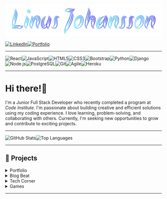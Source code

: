 
![Linus Johansson](assets/nameLogo.png)

[![LinkedIn](https://img.shields.io/badge/LinkedIn-2A2A2A?style=for-the-badge&logo=linkedin&logoColor=0077b5)](https://www.linkedin.com/in/linus-johansson-software-dev/)[![Portfolio](https://img.shields.io/badge/Portfolio-2A2A2A?style=for-the-badge&logo=todoist&logoColor=f40f02)](https://linus-johansson-cv-d308be9b73e1.herokuapp.com/)

---

![React](https://img.shields.io/badge/React.js-61DAFB?style=for-the-badge&logo=react&logoColor=black)![JavaScript](https://img.shields.io/badge/JavaScript-F7DF1E?style=for-the-badge&logo=javascript&logoColor=black)![HTML5](https://img.shields.io/badge/HTML5-E34F26?style=for-the-badge&logo=html5&logoColor=white)![CSS3](https://img.shields.io/badge/CSS3-1572B6?style=for-the-badge&logo=css3&logoColor=white)![Bootstrap](https://img.shields.io/badge/Bootstrap-7952B3?style=for-the-badge&logo=bootstrap&logoColor=white)![Python](https://img.shields.io/badge/Python-3776AB?style=for-the-badge&logo=python&logoColor=yellow)![Django](https://img.shields.io/badge/Django-092E20?style=for-the-badge&logo=django&logoColor=white)![Node.js](https://img.shields.io/badge/Node.js-339933?style=for-the-badge&logo=node.js&logoColor=white)![PostgreSQL](https://img.shields.io/badge/PostgreSQL-4169E1?style=for-the-badge&logo=postgresql&logoColor=white)![Git](https://img.shields.io/badge/Git-F05032?style=for-the-badge&logo=git&logoColor=white)![Agile](https://img.shields.io/badge/Agile-0077b5?style=for-the-badge&logo=agile&logoColor=white)![Heroku](https://img.shields.io/badge/Heroku-430098?style=for-the-badge&logo=heroku&logoColor=white)

---

# Hi there!👋

I'm a Junior Full Stack Developer who recently completed a program at *Code Institute*. I'm passionate about building creative and efficient solutions using my coding experience. I love learning, problem-solving, and collaborating with others. Currently, I'm seeking new opportunities to grow and contribute to exciting projects.

---

![GitHub Stats](https://github-readme-stats.vercel.app/api?username=j0hanz&show_icons=true&theme=transparent&count_private=true&rank_icon=github&hide_border=true&title_color=ffffff&icon_color=ffffff&text_color=ffffff&line_height=25)![Top Languages](https://github-readme-stats.vercel.app/api/top-langs/?username=j0hanz&layout=donut&theme=transparent&count_private=true&hide_border=true&title_color=ffffff&text_color=ffffff)

---

## 🚀 Projects

<details>

<summary>Portfolio</summary>

[![Portfolio](https://github-readme-stats.vercel.app/api/pin/?username=j0hanz&repo=j0hanz-portfolio&bg_color=DEG,1a1a1a,252525,1a1a1a&description_lines_count=2&show_description=false&border_radius=6.5&title_color=ffffff&text_color=ffffff)](https://github.com/j0hanz/j0hanz-portfolio)

![Last Commit](https://img.shields.io/github/last-commit/j0hanz/j0hanz-portfolio?style=flat-square&logo=github&logoColor=white&labelColor=1a1a1a&color=4a4a4a&label=updated)![Commits](https://img.shields.io/github/commit-activity/t/j0hanz/j0hanz-portfolio?style=flat-square&logo=git&logoColor=white&labelColor=1a1a1a)![Site Status](https://img.shields.io/uptimerobot/status/m797912858-9dcdcff1e2f2fd603bd28fc0?style=flat-square&logo=heroku&logoColor=white&labelColor=1a1a1a)

*My personal website is based on my CV and showcases my skills, experience, and projects.*

<br />

</details>

<details>

<summary>Blog Beat</summary>

[![Blog Beat Web](https://github-readme-stats.vercel.app/api/pin/?username=j0hanz&repo=blog-beat-web&bg_color=DEG,1a1a1a,252525,1a1a1a&description_lines_count=2&show_description=false&border_radius=6.5&title_color=ffffff&text_color=ffffff)](https://github.com/j0hanz/blog-beat-web)

![Last Commit](https://img.shields.io/github/last-commit/j0hanz/blog-beat-web?style=flat-square&logo=github&logoColor=white&labelColor=1a1a1a&color=4a4a4a&label=updated)![Commits](https://img.shields.io/github/commit-activity/t/j0hanz/blog-beat-web?style=flat-square&logo=git&logoColor=white&labelColor=1a1a1a)![Site Status](https://img.shields.io/uptimerobot/status/m797916151-c9ddfc507c6000db5ba71240?style=flat-square&logo=heroku&logoColor=white&labelColor=1a1a1a)![Issues](https://img.shields.io/github/issues/j0hanz/blog-beat-web?style=flat-square&logo=github&logoColor=white&labelColor=1a1a1a)

*An interactive platform for reading, writing, and engaging with blog posts, designed for bloggers and readers.*

<br />

</details>

<details>

<summary>Tech Corner</summary>

[![Tech Corner Website](https://github-readme-stats.vercel.app/api/pin/?username=j0hanz&repo=tech-corner-website&bg_color=DEG,1a1a1a,252525,1a1a1a&description_lines_count=2&show_description=false&border_radius=6.5&title_color=ffffff&text_color=ffffff)](https://github.com/j0hanz/tech-corner-website)

![Last Commit](https://img.shields.io/github/last-commit/j0hanz/tech-corner-website?style=flat-square&logo=github&logoColor=white&labelColor=1a1a1a&color=4a4a4a&label=updated)![Commits](https://img.shields.io/github/commit-activity/t/j0hanz/tech-corner-website?style=flat-square&logo=git&logoColor=white&labelColor=1a1a1a)![Site Status](https://img.shields.io/uptimerobot/status/m797916191-8901e95eb535fccf65630c57?style=flat-square&logo=heroku&logoColor=white&labelColor=1a1a1a)![Issues](https://img.shields.io/github/issues/j0hanz/tech-corner-website?style=flat-square&logo=github&logoColor=white&labelColor=1a1a1a)

*A community blog and news site for tech enthusiasts to share and engage with the latest in technology.*

<br />

</details>

<details>

<summary>Games</summary>

[![Pick My Spell](https://github-readme-stats.vercel.app/api/pin/?username=j0hanz&repo=PICK-my-SPELL&bg_color=DEG,1a1a1a,252525,1a1a1a&description_lines_count=2&show_description=false&border_radius=6.5&title_color=ffffff&text_color=ffffff)](https://github.com/j0hanz/PICK-my-SPELL)

![Last Commit](https://img.shields.io/github/last-commit/j0hanz/PICK-my-SPELL?style=flat-square&logo=github&logoColor=white&labelColor=1a1a1a&color=4a4a4a&label=updated)![Commits](https://img.shields.io/github/commit-activity/t/j0hanz/PICK-my-SPELL?style=flat-square&logo=git&logoColor=white&labelColor=1a1a1a)

*A spelling quiz game where users pick the correct word within 10 seconds.*

<br />

[![Fix My Spell](https://github-readme-stats.vercel.app/api/pin/?username=j0hanz&repo=FIX-my-SPELL&bg_color=DEG,1a1a1a,252525,1a1a1a&description_lines_count=2&show_description=false&border_radius=6.5&title_color=ffffff&text_color=ffffff)](https://github.com/j0hanz/FIX-my-SPELL)

![Last Commit](https://img.shields.io/github/last-commit/j0hanz/FIX-my-SPELL?style=flat-square&logo=github&logoColor=white&labelColor=1a1a1a&color=4a4a4a&label=updated)![Commits](https://img.shields.io/github/commit-activity/t/j0hanz/FIX-my-SPELL?style=flat-square&logo=git&logoColor=white&labelColor=1a1a1a)

*A console-based game to correct misspelled words, designed to boost spelling in a playful way.*

</details>

---
